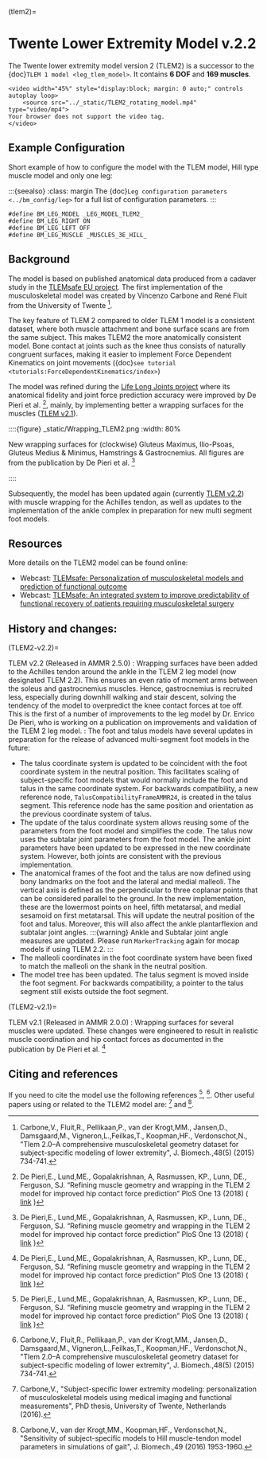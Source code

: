(tlem2)=

# Twente Lower Extremity Model v.2.2

The Twente lower extremity model version 2 (TLEM2) is a successor to the {doc}`TLEM 1
model <leg_tlem_model>`. It contains **6 DOF** and **169
muscles**.

```{raw} html
<video width="45%" style="display:block; margin: 0 auto;" controls autoplay loop>
    <source src="../_static/TLEM2_rotating_model.mp4" type="video/mp4">
Your browser does not support the video tag.
</video>
```


## Example Configuration

Short example of how to configure the model with the TLEM model, Hill type
muscle model and only one leg:

:::{seealso}
:class: margin
The {doc}`Leg configuration parameters <../bm_config/leg>` for a
full list of configuration parameters.
:::

```AnyScriptDoc
#define BM_LEG_MODEL _LEG_MODEL_TLEM2_
#define BM_LEG_RIGHT ON
#define BM_LEG_LEFT OFF
#define BM_LEG_MUSCLE _MUSCLES_3E_HILL_
```


## Background

The model is based on published anatomical data produced from a cadaver study in
the [TLEMsafe EU project](https://tlemsafe.eu/). The first implementation of
the musculoskeletal model was created by Vincenzo Carbone and René Fluit from
the University of Twente [^cite_cfpk15].

The key feature of TLEM 2 compared to older TLEM 1 model is a consistent
dataset, where both muscle attachment and bone surface scans are from the same
subject. This makes TLEM2 the more anatomically consistent model. Bone contact
at joints such as the knee thus consists of naturally congruent surfaces, making
it easier to implement Force Dependent Kinematics on joint movements ({doc}`see
tutorial <tutorials:ForceDependentKinematics/index>`)

The model was refined during the [Life Long Joints
project](https://web.archive.org/web/20230323035759/https://lifelongjoints.eu/) where its anatomical fidelity and joint
force prediction accuracy were improved by De Pieri et al. [^cite_dlgr17], 
mainly, by implementing better a wrapping surfaces for the muscles ([TLEM
v2.1](#TLEM2-v2.1)). 


::::{figure} _static/Wrapping_TLEM2.png
:width: 80%

New wrapping surfaces for (clockwise) Gluteus Maximus, Ilio-Psoas, Gluteus
Medius & Minimus, Hamstrings & Gastrocnemius. All figures are
from the publication by De Pieri et al. [^cite_dlgr17]

::::


Subsequently, the model has been updated again (currently [TLEM
v2.2](#TLEM2-v2.2)) with muscle wrapping for the Achilles tendon, as well as
updates to the implementation of the ankle complex in preparation for new multi
segment foot models. 







## Resources

More details on the TLEM2 model can be found online:

- Webcast: [TLEMsafe: Personalization of musculoskeletal models and prediction of functional outcome](https://www.anybodytech.com/download/tlemsafe-personalization-of-musculoskeletal-models-and-prediction-of-functional-outcome/)
- Webcast: [TLEMsafe: An integrated system to improve predictability of functional recovery of patients requiring musculoskeletal surgery](https://www.anybodytech.com/download/tlemsafe-an-integrated-system-to-improve-predictability-of-functional-recovery-of-patients-requiring-musculoskeletal-surgery/)





## History and changes:

(TLEM2-v2.2)=

TLEM v2.2 (Released in AMMR 2.5.0)
: Wrapping surfaces have been added to the Achilles tendon around the ankle in
  the TLEM 2 leg model (now designated TLEM 2.2). This ensures an even ratio of moment arms between
  the soleus and gastrocnemius muscles. Hence, gastrocnemius is recruited less, 
  especially during downhill walking and stair descent, solving the tendency of the model 
  to overpredict the knee contact forces at toe off. 
  This is the first of a number of improvements to the leg model by Dr. Enrico De Pieri, 
  who is working on a publication on improvements and validation of the TLEM 2 leg model.
: The foot and talus models have several updates in preparation for the 
  release of advanced multi-segment foot models in the future:  
  - The talus coordinate system is updated to be coincident with the foot 
    coordinate system in the neutral position. This facilitates scaling
    of subject-specific foot models that would normally include the foot 
    and talus in the same coordinate system. For backwards compatibility,
    a new reference node, `TalusCompatibilityFrameAMMR24`, is created in the 
    talus segment. This reference node has the same position and orientation 
    as the previous coordinate system of talus.
  - The update of the talus coordinate system allows reusing some of the 
    parameters from the foot model and simplifies the code. The talus now uses the
    subtalar joint parameters from the foot model. The ankle joint parameters 
    have been updated to be expressed in the new coordinate system. However, 
    both joints are consistent with the previous implementation. 
  - The anatomical frames of the foot and the talus are now defined using bony 
    landmarks on the foot and the lateral and medial malleoli. The vertical axis 
    is defined as the perpendicular to three coplanar points that can be considered 
    parallel to the ground. In the new implementation, these are the lowermost points
    on heel, fifth metatarsal, and medial sesamoid on first metatarsal. This will update 
    the neutral position of the foot and talus. Moreover, this will also affect the 
    ankle plantarflexion and subtalar joint angles.
    :::{warning}
    Ankle and Subtalar joint angle measures are updated. Please
    run `MarkerTracking` again for mocap models if using TLEM 2.2.
    :::
  - The malleoli coordinates in the foot coordinate system have been fixed to 
    match the malleoli on the shank in the neutral position.
  - The model tree has been updated. The talus segment is moved inside the 
    foot segment. For backwards compatibility, a pointer to the talus segment 
    still exists outside the foot segment.


(TLEM2-v2.1)=

TLEM v2.1 (Released in AMMR 2.0.0)
: Wrapping surfaces for several muscles were updated. These changes were engineered to
  result in realistic muscle coordination and hip contact forces as documented
  in the publication by De Pieri et al. [^cite_dlgr17]

## Citing and references

If you need to cite the model use the following references [^cite_dlgr17], [^cite_cfpk15]. Other useful papers using or related to the TLEM2 model are: [^cite_ca16] and [^cite_ckkv16]. 


[^cite_dlgr17]: De Pieri,E., Lund,ME., Gopalakrishnan, A, Rasmussen, KP., Lunn, DE., Ferguson, SJ.
    “Refining muscle geometry and wrapping in the TLEM 2 model for improved hip contact force prediction”
    PloS One 13 (2018) ( [link](https://journals.plos.org/plosone/article?id=10.1371/journal.pone.0204109) )

[^cite_cfpk15]: Carbone,V., Fluit,R., Pellikaan,P., van der Krogt,MM., Jansen,D., Damsgaard,M.,
    Vigneron,L.,Feilkas,T., Koopman,HF., Verdonschot,N.,
    "Tlem 2.0–A comprehensive musculoskeletal geometry dataset for subject-specific
    modeling of lower extremity", J. Biomech.,48(5) (2015) 734-741.


[^cite_ca16]: Carbone,V., "Subject-specific lower extremity modeling: personalization of
    musculoskeletal models using medical imaging and functional measurements",
    PhD thesis, University of Twente, Netherlands (2016).

[^cite_ckkv16]: Carbone,V., van der Krogt,MM., Koopman,HF., Verdonschot,N., "Sensitivity of subject-specific
    models to Hill muscle-tendon model parameters in simulations of gait",
    J. Biomech.,49 (2016) 1953-1960.
